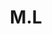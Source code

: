 ---
pid: fs335
title: M.L
location_transcription: City Hall
coordinates: 
zipcode: '19124'
gen_neighborhood: North Philadelphia
neighborhood: Juniata,Frankford,Feltonville
outside_phl: 
age: '11'
age_range: 6-13
instagram: 
image_file_name: fs_335.jpg
proposal_transcription: 
topic: Unknown
topic_summary: '0'
type: Other No Form
keywords_other: 
credit: Mya Love
image_labels: Mya L.
twitter: 
facebook: 
permalink: "/monuments/fs335/"
layout: item-page
---